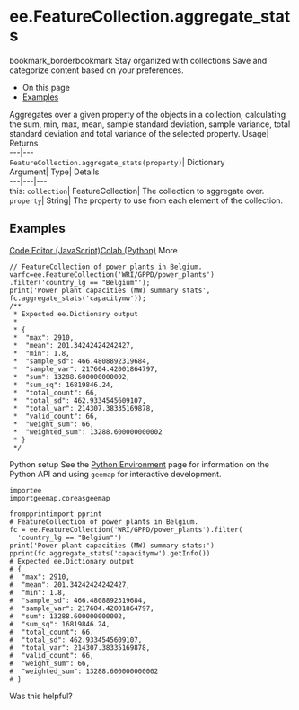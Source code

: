  
#  ee.FeatureCollection.aggregate_stats 
bookmark_borderbookmark Stay organized with collections  Save and categorize content based on your preferences.
  * On this page
  * [Examples](https://developers.google.com/earth-engine/apidocs/ee-featurecollection-aggregate_stats#examples)


Aggregates over a given property of the objects in a collection, calculating the sum, min, max, mean, sample standard deviation, sample variance, total standard deviation and total variance of the selected property. 
Usage| Returns  
---|---  
`FeatureCollection.aggregate_stats(property)`| Dictionary  
Argument| Type| Details  
---|---|---  
this: `collection`| FeatureCollection| The collection to aggregate over.  
`property`| String| The property to use from each element of the collection.  
## Examples
[Code Editor (JavaScript)](https://developers.google.com/earth-engine/apidocs/ee-featurecollection-aggregate_stats#code-editor-javascript-sample)[Colab (Python)](https://developers.google.com/earth-engine/apidocs/ee-featurecollection-aggregate_stats#colab-python-sample) More
```
// FeatureCollection of power plants in Belgium.
varfc=ee.FeatureCollection('WRI/GPPD/power_plants')
.filter('country_lg == "Belgium"');
print('Power plant capacities (MW) summary stats',
fc.aggregate_stats('capacitymw'));
/**
 * Expected ee.Dictionary output
 *
 * {
 *  "max": 2910,
 *  "mean": 201.34242424242427,
 *  "min": 1.8,
 *  "sample_sd": 466.4808892319684,
 *  "sample_var": 217604.42001864797,
 *  "sum": 13288.600000000002,
 *  "sum_sq": 16819846.24,
 *  "total_count": 66,
 *  "total_sd": 462.9334545609107,
 *  "total_var": 214307.38335169878,
 *  "valid_count": 66,
 *  "weight_sum": 66,
 *  "weighted_sum": 13288.600000000002
 * }
 */
```
Python setup
See the [ Python Environment](https://developers.google.com/earth-engine/guides/python_install) page for information on the Python API and using `geemap` for interactive development.
```
importee
importgeemap.coreasgeemap
```
```
frompprintimport pprint
# FeatureCollection of power plants in Belgium.
fc = ee.FeatureCollection('WRI/GPPD/power_plants').filter(
  'country_lg == "Belgium"')
print('Power plant capacities (MW) summary stats:')
pprint(fc.aggregate_stats('capacitymw').getInfo())
# Expected ee.Dictionary output
# {
#  "max": 2910,
#  "mean": 201.34242424242427,
#  "min": 1.8,
#  "sample_sd": 466.4808892319684,
#  "sample_var": 217604.42001864797,
#  "sum": 13288.600000000002,
#  "sum_sq": 16819846.24,
#  "total_count": 66,
#  "total_sd": 462.9334545609107,
#  "total_var": 214307.38335169878,
#  "valid_count": 66,
#  "weight_sum": 66,
#  "weighted_sum": 13288.600000000002
# }
```

Was this helpful?
